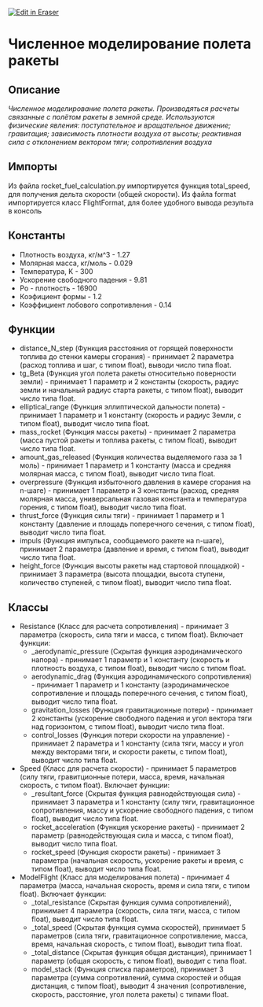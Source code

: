 <p><a target="_blank" href="https://app.eraser.io/workspace/cI9g2Uv6oXTg48Ry2NyP" id="edit-in-eraser-github-link"><img alt="Edit in Eraser" src="https://firebasestorage.googleapis.com/v0/b/second-petal-295822.appspot.com/o/images%2Fgithub%2FOpen%20in%20Eraser.svg?alt=media&amp;token=968381c8-a7e7-472a-8ed6-4a6626da5501"></a></p>

# Численное моделирование полета ракеты
## Описание
_Численное моделирование полета ракеты. Производяться расчеты связанные с полётом ракеты в земной среде. Используются физические явления: поступательное и вращательное движение; гравитация; зависимость плотности воздуха от высоты; реактивная сила с отклонением вектором тяги; сопротивления воздуха_

## Импорты
Из файла rocket_fuel_calculation.py импортируется функция total_speed, для получения дельта скорости (общей скорости).
Из файла format импортируется класс FlightFormat, для более удобного вывода результа в консоль

## Константы
- Плотность воздуха, кг/м^3 - 1.27
- Молярная масса, кг/моль - 0.029
- Температура, K - 300
- Ускорение свободного падения - 9.81
- Ро - плотность - 16900
- Коэфициент формы - 1.2
- Коэффициент лобового сопротивления - 0.14
## Функции
- distance_N_step (Функция расстояния от горящей поверхности топлива до стенки камеры сгорания) - принимает 2 параметра (расход топлива и шаг, с типом float), выводи число типа float.
- tg_Beta (Функция угол полета ракеты относительно поверности земли) - принимает 1 параметр и 2 константы (скорость, радиус земли и начальный радиус старта ракеты, с типом float), выводит число типа float.
- elliptical_range (Функция эллиптической дальности полета) - принимает 1 параметр и 1 константу (скорость и радиус Земли, с типом float), выводит число типа float.
- mass_rocket (Функция массы ракеты) - принимает 2 параметра (масса пустой ракеты и топлива ракеты, с типом float), выводит число типа float.
- amount_gas_released (Функция количества выделяемого газа за 1 моль) - принимает 1 параметр и 1 константу (масса и средняя молярная масса, с типом float), выводит число типа float.
- overpressure (Функция избыточного давления в камере сгорания на n-шаге) - принимает 1 параметр и 3 константы (расход, средняя молярная масса, универсальная газовая константа и температура горения, с типом float), выводит число типа float.
- thrust_force (Функция силы тяги) - принимает 1 параметр и 1 константу (давление и площадь поперечного сечения, с типом float), выводит число типа float.
- impuls (Функция импульса, сообщаемого ракете на n-шаге), принимает 2 параметра (давление и время, с типом float), выводит число типа float.
- height_force (Функция высоты ракеты над стартовой площадкой) - принимает 3 параметра (высота площадки, высота ступени, количество ступеней, с типом float), выводит число типа float.
## Классы
- Resistance (Класс для расчета сопротивления) - принимает 3 параметра (скорость, сила тяги и масса, с типом float).
Включает функции:
    - _aerodynamic_pressure (Скрытая функция аэродинамического напора) - принимает 1 параметр и 1 константу (скорость и плотность воздуха, с типом float), выводит число с типом float.
    - aerodynamic_drag (Функция аэродинамического сопротивления) - принимает 1 параметр и 1 константу (аэродинамическое сопротивление и площадь поперечного сечения, с типом float), выводит число типа float.
    - gravitation_losses (Функция гравитационные потери) - принимает 2 константы (ускорение свободного падения и угол вектора тяги над горизонтом, с типом float), выводит число типа float.
    - control_losses (Функция потери скорости на управление) - принимает 2 параметра и 1 константу (сила тяги, массу и угол между векторами тяги, и скорости ракеты, с типом float), выводит число типа float.
- Speed (Класс для расчета скорости) - принимает 5 параметров (силу тяги, гравитционные потери, масса, время, начальная скорость, с типом float).
Включает функции:
    - _resultant_force (Скрытая функция равнодействующая сила) - принимает 3 параметра и 1 константу (силу тяги, гравитационное сопротивления, массу и ускорение свободного падения, с типом float), выводит число типа float.
    - rocket_acceleration (Функция ускорение ракеты) - принимает 2 параметр (равнодействующая сила и масса, с типом float), выводит число типа float.
    - rocket_speed (Функция скорости ракеты) - принимает 3 параметра (начальная скорость, ускорение ракеты и время, с типом float), выводит число типа float.
- ModelFlight (Класс для моделирования полета) - принимает 4 параметра (масса, начальная скорость, время и сила тяги, с типом float).
Включает функции:
    - _total_resistance (Скрытая функция сумма сопротивлений), принимает 4 параметра (скорость, сила тяги, масса, с типом float), выводит число типа float.
    - _total_speed (Скрытая функция сумма скоростей), принимает 5 параметров (сила тяги, гравитационное сопротивление, масса, время, начальная скорость, с типом float), выводит типа float.
    - _total_distance (Скрытая функция общая дистанция), принимает 1 параметр (общая скорость, с типом float), выводит с типа float.
    - model_stack (Функция списка параметров), принимает 3 параметра (сумма сопротивлений, сумма скоростей и общая дистанция, с типом float), выводит 4 значения (сопротивление, скорость, расстояние, угол полета ракеты) с типами float.




<!--- Eraser file: https://app.eraser.io/workspace/cI9g2Uv6oXTg48Ry2NyP --->